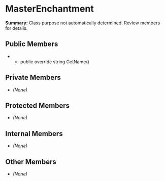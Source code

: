 # MasterEnchantment

**Summary:** Class purpose not automatically determined. Review members for details.

## Public Members
- - public override string GetName()

## Private Members
- *(None)*

## Protected Members
- *(None)*

## Internal Members
- *(None)*

## Other Members
- *(None)*
